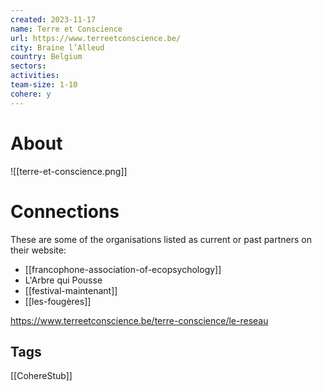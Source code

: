 ```yaml
---
created: 2023-11-17
name: Terre et Conscience
url: https://www.terreetconscience.be/
city: Braine l’Alleud
country: Belgium
sectors: 
activities: 
team-size: 1-10
cohere: y
---
```


# About

![[terre-et-conscience.png]]

# Connections

These are some of the organisations listed as current or past partners on their website:
- [[francophone-association-of-ecopsychology]]
- L'Arbre qui Pousse
- [[festival-maintenant]]
- [[les-fougères]]

https://www.terreetconscience.be/terre-conscience/le-reseau

## Tags

[[CohereStub]]
